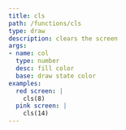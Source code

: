 ```yaml
---
title: cls
path: /functions/cls
type: draw
description: clears the screen
args:
- name: col
  type: number
  desc: fill color
  base: draw state color
examples:
  red screen: |
    cls(8)
  pink screen: |
    cls(14)
---
```


